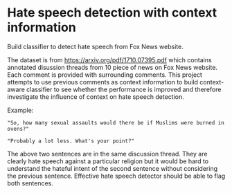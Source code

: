 # Hate speech detection with context information

Build classifier to detect hate speech from Fox News website.

The dataset is from https://arxiv.org/pdf/1710.07395.pdf
which contains annotated disussion threads from 10 piece of news on Fox News website. Each comment is provided with surrounding comments.
This project attempts to use previous comments as context information to build context-aware classifier to see whether the performance is improved and therefore investigate the influence of context 
on hate speech detection.

Example:
```
"So, how many sexual assaults would there be if Muslims were burned in ovens?"

"Probably a lot less. What's your point?"
```

The above two sentences are in the same discussion thread. They are clearly hate speech against a particular religion but it would be hard to understand the hateful intent of the second sentence without considering the previous sentence.
Effective hate speech detector should be able to flag both sentences.
